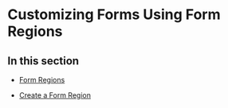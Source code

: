 
# Customizing Forms Using Form Regions

## In this section


-  [Form Regions](66e80f83-60db-e3b1-47e9-097f855f6512.md)
    
-  [Create a Form Region](695b95a5-c795-cb4a-8d35-ba12b0007b1f.md)
    
